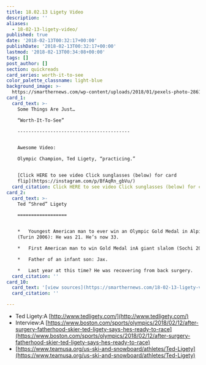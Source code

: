 ```yaml
---
title: 18.02.13 Ligety Video
description: ''
aliases:
  - 18-02-13-ligety-video/
published: true
date: '2018-02-13T00:32:17+00:00'
publishDate: '2018-02-13T00:32:17+00:00'
lastmod: '2018-02-13T00:34:08+00:00'
tags: []
post_author: []
section: quickreads
card_series: worth-it-to-see
color_palette_classname: light-blue
background_image: >-
  https://smarthernews.com/wp-content/uploads/2018/01/pexels-photo-286198-360x360.jpg
card_1:
  card_text: >-
    Some Things Are Just…  

    “Worth-It-To-See”

    -----------------------------------------


    Awesome Video:  

    Olympic Champion, Ted Ligety, “practicing.”


    [Click HERE to see video Click sunglasses (below) for card
    flip](https://instagram.com/p/BfAqRn_gbVu/)
  card_citation: Click HERE to see video Click sunglasses (below) for card flip
card_2:
  card_text: >-
    Ted “Shred” Ligety

    ==================


    *   Youngest American man to ever win an Olympic Gold Medal in Alpine Skiing
    (Turin 2006): He was 21. He’s now 33.

    *   First American man to win Gold Medal inA giant slalom (Sochi 2014).

    *   Father of an infant son: Jax.

    *   Last year at this time? He was recovering from back surgery.
  card_citation: ''
card_10:
  card_text: '[view sources](https://smarthernews.com/18-02-13-ligety-video/)'
  card_citation: ''

---
```

*   Ted Ligety:A [http://www.tedligety.com/](http://www.tedligety.com/)
*   Interview:A [https://www.boston.com/sports/olympics/2018/02/12/after-surgery-fatherhood-skier-ted-ligety-says-hes-ready-to-race](https://www.boston.com/sports/olympics/2018/02/12/after-surgery-fatherhood-skier-ted-ligety-says-hes-ready-to-race)
*   [https://www.teamusa.org/us-ski-and-snowboard/athletes/Ted-Ligety](https://www.teamusa.org/us-ski-and-snowboard/athletes/Ted-Ligety)